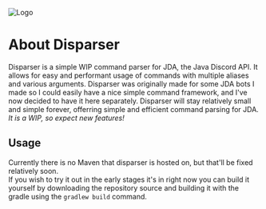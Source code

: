 ![Logo](https://cdn.discordapp.com/attachments/667088262287851551/740454473415262288/disparser_logo.png)
# About Disparser
Disparser is a simple WIP command parser for JDA, the Java Discord API.
It allows for easy and performant usage of commands with multiple aliases and various arguments.
Disparser was originally made for some JDA bots I made so I could easily have a nice simple command framework, and I've now decided to have it here separately.
Disparser will stay relatively small and simple forever, offerring simple and efficient command parsing for JDA.
<br> *It is a WIP, so expect new features!* </br>

## Usage
Currently there is no Maven that disparser is hosted on, but that'll be fixed relatively soon.
<br> If you wish to try it out in the early stages it's in right now you can build it yourself by downloading the repository source and building it with the gradle using the `gradlew build` command. </br>
